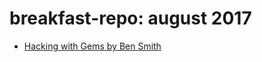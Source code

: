 # breakfast-repo: august 2017

- [Hacking with Gems by Ben Smith](https://www.youtube.com/watch?v=z-5bO0Q1J9s)
